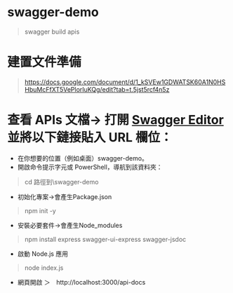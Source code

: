 # swagger-demo
> swagger build apis
# 建置文件準備
> https://docs.google.com/document/d/1_kSVEw1GDWATSK60A1N0HSHbuMcFfXT5VePlorIuKQg/edit?tab=t.5jst5rcf4n5z

# 查看 APIs 文檔-> 打開 [Swagger Editor](https://editor.swagger.io/) 並將以下鏈接貼入 URL 欄位：

- 在你想要的位置（例如桌面）swagger-demo。
- 開啟命令提示字元或 PowerShell，導航到該資料夾：
> cd 路徑到\swagger-demo
- 初始化專案->會產生Package.json
> npm init -y
- 安裝必要套件->會產生Node_modules
> npm install express swagger-ui-express swagger-jsdoc
- 啟動 Node.js 應用
> node index.js
- 網頁開啟
＞　http://localhost:3000/api-docs
